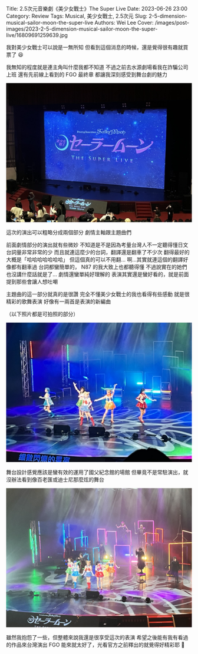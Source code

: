 Title: 2.5次元音樂劇《美少女戰士》The Super Live
Date: 2023-06-26 23:00
Category: Review
Tags: Musical, 美少女戰士, 2.5次元
Slug: 2-5-dimension-musical-sailor-moon-the-super-live
Authors: Wei Lee
Cover: /images/post-images/2023-2-5-dimension-musical-sailor-moon-the-super-live/16809691259639.jpg

我對美少女戰士可以說是一無所知
但看到這個消息的時候，還是覺得很有趣就買票了 😆

<!--more-->

我無知的程度就是連主角叫什麼我都不知道
不過之前去水源劇場看我在詐騙公司上班
還有先前線上看到的 FGO 最終章
都讓我深刻感受到舞台劇的魅力

![stage](/images/post-images/2023-2-5-dimension-musical-sailor-moon-the-super-live/16809691259639.jpg)

這次的演出可以粗略分成兩個部分
劇情主軸跟主題曲們

前面劇情部分的演出就有些微妙
不知道是不是因為考量台灣人不一定聽得懂日文
台詞量非常非常的少
而且就連這麼少的台詞，翻譯還是翻車了不少次
翻得最好的大概是「哈哈哈哈哈哈哈」
但這個真的可以不用翻...
啊...其實就連這個的翻譯好像都有翻車過
台詞都蠻簡單的， N87 的我大致上也都聽得懂
不過說實在的她們也沒講什麼話就是了...
劇情還蠻單純好理解的
表演其實還是蠻好看的，就是前面提到那些會讓人想吐嘲

主題曲的這一部分就真的是很讚
完全不懂美少女戰士的我也看得有些感動
就是很精彩的歌舞表演
好像有一兩首是表演的新編曲

（以下照片都是可拍照的部分）

![stage]( /images/post-images/2023-2-5-dimension-musical-sailor-moon-the-super-live/16809691371081.jpg)

舞台設計感覺應該是蠻有效的運用了國父紀念館的場館
但畢竟不是常駐演出，就沒辦法看到像百老匯或迪士尼那麼炫的舞台

![stage]( /images/post-images/2023-2-5-dimension-musical-sailor-moon-the-super-live/16809691402054.jpg)


雖然我抱怨了一些，但整體來說我還是很享受這次的表演
希望之後能有我有看過的作品來台灣演出
FGO 能來就太好了，光看官方之前釋出的就覺得好精彩耶 🤩
